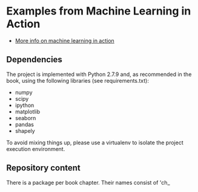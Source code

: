 
# Examples from Machine Learning in Action

* [More info on machine learning in action](https://github.com/pbharrin/machinelearninginaction)

## Dependencies
The project is implemented with Python 2.7.9 and, as recommended in the book, 
using the following libraries (see requirements.txt):
* numpy
* scipy
* ipython
* matplotlib
* seaborn
* pandas
* shapely

To avoid mixing things up, please use a virtualenv to isolate the project execution environment.

## Repository content
There is a package per book chapter. Their names consist of 'ch<chapter>_<title>', in lower.
Data is not included in the repository, as I'm using directly the datasets provided in the examples,
that could be found in [the book github repository](https://github.com/pbharrin/machinelearninginaction).

Dependencies of the code are in requirements.txt file. This file could be used with pip to download all
the packages:

```shell
$ pip install -r requirements.txt
```
